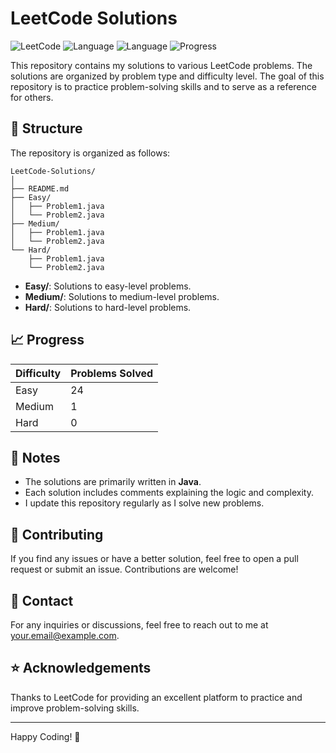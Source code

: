 
# LeetCode Solutions

![LeetCode](https://img.shields.io/badge/LeetCode-Solutions-orange) ![Language](https://img.shields.io/badge/Language-Java-blue) 
![Language](https://img.shields.io/badge/Language-Python-green)
![Progress](https://img.shields.io/badge/Progress-1%25-brightgreen)

This repository contains my solutions to various LeetCode problems. The solutions are organized by problem type and difficulty level. The goal of this repository is to practice problem-solving skills and to serve as a reference for others.

## 📂 Structure

The repository is organized as follows:

```
LeetCode-Solutions/
│
├── README.md
├── Easy/
│   ├── Problem1.java
│   └── Problem2.java
├── Medium/
│   ├── Problem1.java
│   └── Problem2.java
└── Hard/
    ├── Problem1.java
    └── Problem2.java
```

- **Easy/**: Solutions to easy-level problems.
- **Medium/**: Solutions to medium-level problems.
- **Hard/**: Solutions to hard-level problems.

## 📈 Progress

| Difficulty | Problems Solved |
|------------|----------------|
| Easy       | 24              |
| Medium     | 1              |
| Hard       | 0              |

## 📝 Notes

- The solutions are primarily written in **Java**.
- Each solution includes comments explaining the logic and complexity.
- I update this repository regularly as I solve new problems.

## 🤝 Contributing

If you find any issues or have a better solution, feel free to open a pull request or submit an issue. Contributions are welcome!

## 📧 Contact

For any inquiries or discussions, feel free to reach out to me at [your.email@example.com](mailto:your.email@example.com).

## ⭐ Acknowledgements

Thanks to LeetCode for providing an excellent platform to practice and improve problem-solving skills.

---

Happy Coding! 🎉
